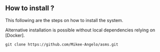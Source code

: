 ## How to install ?
This following are the steps on how to install the system.

Alternative installation is possible without local dependencies relying on [Docker].

`git clone https://github.com/Mikee-Angelo/asms.git`
